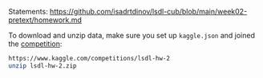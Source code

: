 <!-- Homework 2, Large Scale Deep Learning, CUB  -->

Statements: https://github.com/isadrtdinov/lsdl-cub/blob/main/week02-pretext/homework.md

To download and unzip data, make sure you set up `kaggle.json` and joined the [competition](https://www.kaggle.com/competitions/lsdl-hw-2):
```bash
https://www.kaggle.com/competitions/lsdl-hw-2
unzip lsdl-hw-2.zip
```
